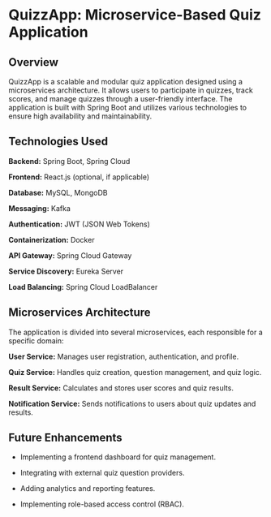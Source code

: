 # QuizzApp: Microservice-Based Quiz Application
## Overview

QuizzApp is a scalable and modular quiz application designed using a microservices architecture. It allows users to participate in quizzes, track scores, and manage quizzes through a user-friendly interface. The application is built with Spring Boot and utilizes various technologies to ensure high availability and maintainability.

## Technologies Used

**Backend:** Spring Boot, Spring Cloud

**Frontend:** React.js (optional, if applicable)

**Database:** MySQL, MongoDB

**Messaging:** Kafka

**Authentication:** JWT (JSON Web Tokens)

**Containerization:** Docker

**API Gateway:** Spring Cloud Gateway

**Service Discovery:** Eureka Server

**Load Balancing:** Spring Cloud LoadBalancer

## Microservices Architecture

The application is divided into several microservices, each responsible for a specific domain:

**User Service:** Manages user registration, authentication, and profile.

**Quiz Service:** Handles quiz creation, question management, and quiz logic.

**Result Service:** Calculates and stores user scores and quiz results.

**Notification Service:** Sends notifications to users about quiz updates and results.



## Future Enhancements

- Implementing a frontend dashboard for quiz management.

- Integrating with external quiz question providers.

- Adding analytics and reporting features.

- Implementing role-based access control (RBAC).
